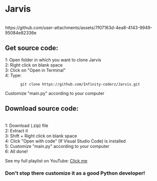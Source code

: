 <h1>Jarvis</h1>
<br/>
https://github.com/user-attachments/assets/7f07163d-4ea8-4143-9949-95084e82336e
<br/>
<h2>Get source code:</h2>
    1: Open folder in which you want to clone Jarvis
    <br/>
    2: Right click on blank space
    <br/>
    3: Click on "Open in Terminal"
    <br/>
    4: Type:
    
           git clone https://github.com/Infinity-coderz/Jarvis.git
 Customize "main.py" according to your computer
 <br/>
 <h2>Download source code:</h2>
 <br/>
     1: Download (.zip) file
     <br/>
     2: Extract it
     <br/>
     3: Shift + Right click on blank space
     <br/>
     4: Click "Open with code" (If Visual Studio Code) is installed
     <br/>
     5: Customize "main.py" according to your computer
     <br/>
     6: All done!
     <br/>

See my full playlist on YouTube: <a href="https://www.youtube.com/playlist?list=PL1J8JDfPG8vRJoLc7o4c0YiTqcIkO971Z">Click me</a>
<br/>

<h3>Don't stop there customize it as a good Python developer!</h3>
